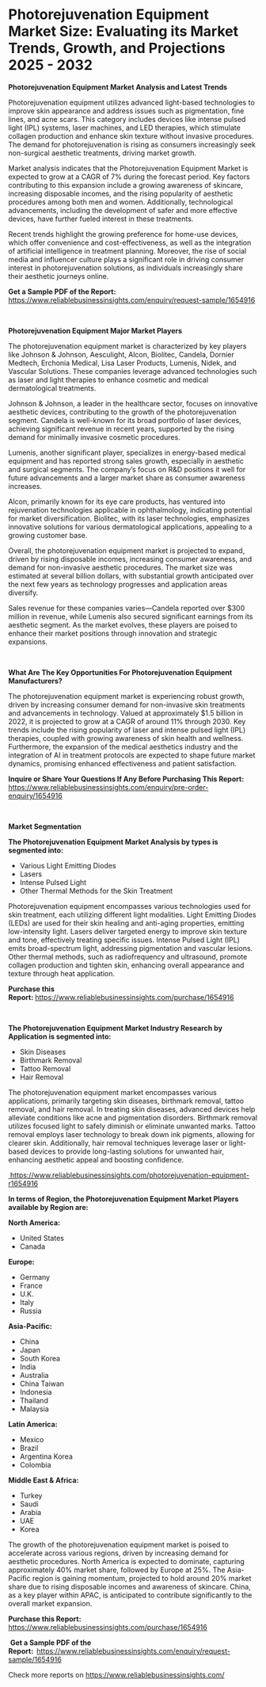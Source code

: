 <p><h1>Photorejuvenation Equipment Market Size: Evaluating its Market Trends, Growth, and Projections 2025 - 2032</h1></p><p><strong>Photorejuvenation Equipment Market Analysis and Latest Trends</strong></p>
<p><p>Photorejuvenation equipment utilizes advanced light-based technologies to improve skin appearance and address issues such as pigmentation, fine lines, and acne scars. This category includes devices like intense pulsed light (IPL) systems, laser machines, and LED therapies, which stimulate collagen production and enhance skin texture without invasive procedures. The demand for photorejuvenation is rising as consumers increasingly seek non-surgical aesthetic treatments, driving market growth.</p><p>Market analysis indicates that the Photorejuvenation Equipment Market is expected to grow at a CAGR of 7% during the forecast period. Key factors contributing to this expansion include a growing awareness of skincare, increasing disposable incomes, and the rising popularity of aesthetic procedures among both men and women. Additionally, technological advancements, including the development of safer and more effective devices, have further fueled interest in these treatments.</p><p>Recent trends highlight the growing preference for home-use devices, which offer convenience and cost-effectiveness, as well as the integration of artificial intelligence in treatment planning. Moreover, the rise of social media and influencer culture plays a significant role in driving consumer interest in photorejuvenation solutions, as individuals increasingly share their aesthetic journeys online.</p></p>
<p><strong>Get a Sample PDF of the Report:&nbsp;</strong> <a href="https://www.reliablebusinessinsights.com/enquiry/request-sample/1654916?utm_campaign=3084&utm_medium=2&utm_source=Github&utm_content=ia&utm_term=06032025&utm_id=photorejuvenation-equipment">https://www.reliablebusinessinsights.com/enquiry/request-sample/1654916</a></p>
<p>&nbsp;</p>
<p><strong>Photorejuvenation Equipment Major Market Players</strong></p>
<p><p>The photorejuvenation equipment market is characterized by key players like Johnson & Johnson, Aesculight, Alcon, Biolitec, Candela, Dornier Medtech, Erchonia Medical, Lisa Laser Products, Lumenis, Nidek, and Vascular Solutions. These companies leverage advanced technologies such as laser and light therapies to enhance cosmetic and medical dermatological treatments.</p><p>Johnson & Johnson, a leader in the healthcare sector, focuses on innovative aesthetic devices, contributing to the growth of the photorejuvenation segment. Candela is well-known for its broad portfolio of laser devices, achieving significant revenue in recent years, supported by the rising demand for minimally invasive cosmetic procedures.</p><p>Lumenis, another significant player, specializes in energy-based medical equipment and has reported strong sales growth, especially in aesthetic and surgical segments. The company’s focus on R&D positions it well for future advancements and a larger market share as consumer awareness increases.</p><p>Alcon, primarily known for its eye care products, has ventured into rejuvenation technologies applicable in ophthalmology, indicating potential for market diversification. Biolitec, with its laser technologies, emphasizes innovative solutions for various dermatological applications, appealing to a growing customer base.</p><p>Overall, the photorejuvenation equipment market is projected to expand, driven by rising disposable incomes, increasing consumer awareness, and demand for non-invasive aesthetic procedures. The market size was estimated at several billion dollars, with substantial growth anticipated over the next few years as technology progresses and application areas diversify.</p><p>Sales revenue for these companies varies—Candela reported over $300 million in revenue, while Lumenis also secured significant earnings from its aesthetic segment. As the market evolves, these players are poised to enhance their market positions through innovation and strategic expansions.</p></p>
<p>&nbsp;</p>
<p><strong>What Are The Key Opportunities For Photorejuvenation Equipment Manufacturers?</strong></p>
<p><p>The photorejuvenation equipment market is experiencing robust growth, driven by increasing consumer demand for non-invasive skin treatments and advancements in technology. Valued at approximately $1.5 billion in 2022, it is projected to grow at a CAGR of around 11% through 2030. Key trends include the rising popularity of laser and intense pulsed light (IPL) therapies, coupled with growing awareness of skin health and wellness. Furthermore, the expansion of the medical aesthetics industry and the integration of AI in treatment protocols are expected to shape future market dynamics, promising enhanced effectiveness and patient satisfaction.</p></p>
<p><strong>Inquire or Share Your Questions If Any Before Purchasing This Report:</strong> <a href="https://www.reliablebusinessinsights.com/enquiry/pre-order-enquiry/1654916?utm_campaign=3084&utm_medium=2&utm_source=Github&utm_content=ia&utm_term=06032025&utm_id=photorejuvenation-equipment">https://www.reliablebusinessinsights.com/enquiry/pre-order-enquiry/1654916</a></p>
<p>&nbsp;</p>
<p><strong>Market Segmentation</strong></p>
<p><strong>The Photorejuvenation Equipment Market Analysis by types is segmented into:</strong></p>
<p><ul><li>Various Light Emitting Diodes</li><li>Lasers</li><li>Intense Pulsed Light</li><li>Other Thermal Methods for the Skin Treatment</li></ul></p>
<p><p>Photorejuvenation equipment encompasses various technologies used for skin treatment, each utilizing different light modalities. Light Emitting Diodes (LEDs) are used for their skin healing and anti-aging properties, emitting low-intensity light. Lasers deliver targeted energy to improve skin texture and tone, effectively treating specific issues. Intense Pulsed Light (IPL) emits broad-spectrum light, addressing pigmentation and vascular lesions. Other thermal methods, such as radiofrequency and ultrasound, promote collagen production and tighten skin, enhancing overall appearance and texture through heat application.</p></p>
<p><strong>Purchase this Report:&nbsp;</strong><a href="https://www.reliablebusinessinsights.com/purchase/1654916?utm_campaign=3084&utm_medium=2&utm_source=Github&utm_content=ia&utm_term=06032025&utm_id=photorejuvenation-equipment">https://www.reliablebusinessinsights.com/purchase/1654916</a></p>
<p>&nbsp;</p>
<p><strong>The Photorejuvenation Equipment Market Industry Research by Application is segmented into:</strong></p>
<p><ul><li>Skin Diseases</li><li>Birthmark Removal</li><li>Tattoo Removal</li><li>Hair Removal</li></ul></p>
<p><p>The photorejuvenation equipment market encompasses various applications, primarily targeting skin diseases, birthmark removal, tattoo removal, and hair removal. In treating skin diseases, advanced devices help alleviate conditions like acne and pigmentation disorders. Birthmark removal utilizes focused light to safely diminish or eliminate unwanted marks. Tattoo removal employs laser technology to break down ink pigments, allowing for clearer skin. Additionally, hair removal techniques leverage laser or light-based devices to provide long-lasting solutions for unwanted hair, enhancing aesthetic appeal and boosting confidence.</p></p>
<p><a href="https://www.reliablebusinessinsights.com/photorejuvenation-equipment-r1654916?utm_campaign=3084&utm_medium=2&utm_source=Github&utm_content=ia&utm_term=06032025&utm_id=photorejuvenation-equipment">&nbsp;https://www.reliablebusinessinsights.com/photorejuvenation-equipment-r1654916</a></p>
<p><strong>In terms of Region, the Photorejuvenation Equipment Market Players available by Region are:</strong></p>
<p>
    <p> <strong> North America: </strong>
        <ul>
            <li>United States</li>
            <li>Canada</li>
        </ul>
        </p> 
    <p> <strong> Europe: </strong>
        <ul>
            <li>Germany</li>
            <li>France</li>
            <li>U.K.</li>
            <li>Italy</li>
            <li>Russia</li>
        </ul>
        </p> 
    <p> <strong> Asia-Pacific: </strong>
        <ul>
            <li>China</li>
            <li>Japan</li>
            <li>South Korea</li>
            <li>India</li>
            <li>Australia</li>
            <li>China Taiwan</li>
            <li>Indonesia</li>
            <li>Thailand</li>
            <li>Malaysia</li>
        </ul>
        </p> 
    <p> <strong> Latin America: </strong>
        <ul>
            <li>Mexico</li>
            <li>Brazil</li>
            <li>Argentina Korea</li>
            <li>Colombia</li>
        </ul>
        </p> 
    <p> <strong> Middle East & Africa: </strong>
        <ul>
            <li>Turkey</li>
            <li>Saudi</li>
            <li>Arabia</li>
            <li>UAE</li>
            <li>Korea</li>
        </ul>
    </p>
    </p>
<p><p>The growth of the photorejuvenation equipment market is poised to accelerate across various regions, driven by increasing demand for aesthetic procedures. North America is expected to dominate, capturing approximately 40% market share, followed by Europe at 25%. The Asia-Pacific region is gaining momentum, projected to hold around 20% market share due to rising disposable incomes and awareness of skincare. China, as a key player within APAC, is anticipated to contribute significantly to the overall market expansion.</p></p>
<p><strong>Purchase this Report: </strong><a href="https://www.reliablebusinessinsights.com/purchase/1654916?utm_campaign=3084&utm_medium=2&utm_source=Github&utm_content=ia&utm_term=06032025&utm_id=photorejuvenation-equipment">https://www.reliablebusinessinsights.com/purchase/1654916</a></p>
<p>&nbsp;<strong>Get a Sample PDF of the Report:&nbsp;&nbsp;</strong><a href="https://www.reliablebusinessinsights.com/enquiry/request-sample/1654916?utm_campaign=3084&utm_medium=2&utm_source=Github&utm_content=ia&utm_term=06032025&utm_id=photorejuvenation-equipment">https://www.reliablebusinessinsights.com/enquiry/request-sample/1654916</a></p>
<p><strong></strong></p>
<p>Check more reports on <a href="https://www.reliablebusinessinsights.com/?utm_campaign=3084&utm_medium=2&utm_source=Github&utm_content=ia&utm_term=06032025&utm_id=photorejuvenation-equipment">https://www.reliablebusinessinsights.com/</a></p>